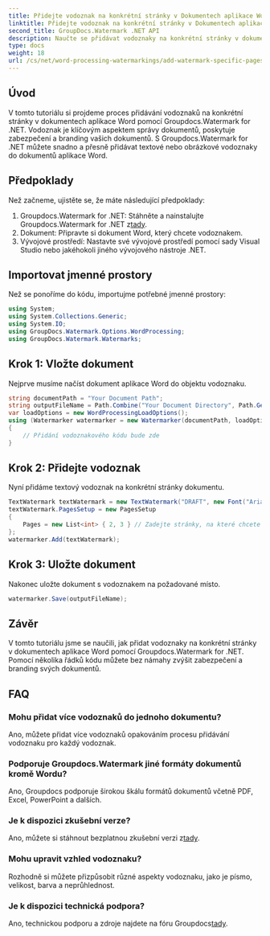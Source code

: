 ```yaml
---
title: Přidejte vodoznak na konkrétní stránky v Dokumentech aplikace Word
linktitle: Přidejte vodoznak na konkrétní stránky v Dokumentech aplikace Word
second_title: GroupDocs.Watermark .NET API
description: Naučte se přidávat vodoznaky na konkrétní stránky v dokumentech aplikace Word bez námahy pomocí Groupdocs pro .NET. Vylepšete zabezpečení dokumentů a branding.
type: docs
weight: 18
url: /cs/net/word-processing-watermarkings/add-watermark-specific-pages-word-docs/
---
```

## Úvod
V tomto tutoriálu si projdeme proces přidávání vodoznaků na konkrétní stránky v dokumentech aplikace Word pomocí Groupdocs.Watermark for .NET. Vodoznak je klíčovým aspektem správy dokumentů, poskytuje zabezpečení a branding vašich dokumentů. S Groupdocs.Watermark for .NET můžete snadno a přesně přidávat textové nebo obrázkové vodoznaky do dokumentů aplikace Word.
## Předpoklady
Než začneme, ujistěte se, že máte následující předpoklady:
1.  Groupdocs.Watermark for .NET: Stáhněte a nainstalujte Groupdocs.Watermark for .NET z[tady](https://releases.groupdocs.com/Watermark/net/).
2. Dokument: Připravte si dokument Word, který chcete vodoznakem.
3. Vývojové prostředí: Nastavte své vývojové prostředí pomocí sady Visual Studio nebo jakéhokoli jiného vývojového nástroje .NET.

## Importovat jmenné prostory
Než se ponoříme do kódu, importujme potřebné jmenné prostory:
```csharp
using System;
using System.Collections.Generic;
using System.IO;
using GroupDocs.Watermark.Options.WordProcessing;
using GroupDocs.Watermark.Watermarks;
```
## Krok 1: Vložte dokument
Nejprve musíme načíst dokument aplikace Word do objektu vodoznaku.
```csharp
string documentPath = "Your Document Path";
string outputFileName = Path.Combine("Your Document Directory", Path.GetFileName(documentPath));
var loadOptions = new WordProcessingLoadOptions();
using (Watermarker watermarker = new Watermarker(documentPath, loadOptions))
{
    // Přidání vodoznakového kódu bude zde
}
```
## Krok 2: Přidejte vodoznak
Nyní přidáme textový vodoznak na konkrétní stránky dokumentu.
```csharp
TextWatermark textWatermark = new TextWatermark("DRAFT", new Font("Arial", 42));
textWatermark.PagesSetup = new PagesSetup
{
    Pages = new List<int> { 2, 3 } // Zadejte stránky, na které chcete vodoznak přidat
};
watermarker.Add(textWatermark);
```
## Krok 3: Uložte dokument
Nakonec uložte dokument s vodoznakem na požadované místo.
```csharp
watermarker.Save(outputFileName);
```

## Závěr
V tomto tutoriálu jsme se naučili, jak přidat vodoznaky na konkrétní stránky v dokumentech aplikace Word pomocí Groupdocs.Watermark for .NET. Pomocí několika řádků kódu můžete bez námahy zvýšit zabezpečení a branding svých dokumentů.
## FAQ
### Mohu přidat více vodoznaků do jednoho dokumentu?
Ano, můžete přidat více vodoznaků opakováním procesu přidávání vodoznaku pro každý vodoznak.
### Podporuje Groupdocs.Watermark jiné formáty dokumentů kromě Wordu?
Ano, Groupdocs podporuje širokou škálu formátů dokumentů včetně PDF, Excel, PowerPoint a dalších.
### Je k dispozici zkušební verze?
 Ano, můžete si stáhnout bezplatnou zkušební verzi z[tady](https://releases.groupdocs.com/).
### Mohu upravit vzhled vodoznaku?
Rozhodně si můžete přizpůsobit různé aspekty vodoznaku, jako je písmo, velikost, barva a neprůhlednost.
### Je k dispozici technická podpora?
 Ano, technickou podporu a zdroje najdete na fóru Groupdocs[tady](https://forum.groupdocs.com/c/watermark/19).